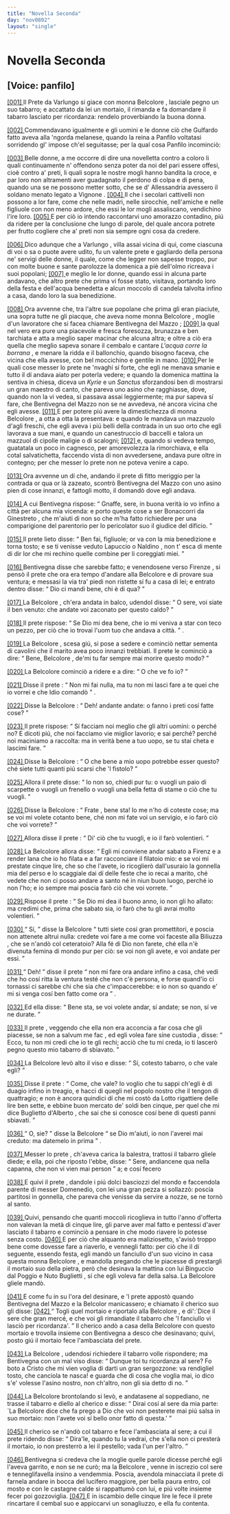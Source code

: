 ```yaml
---
title: "Novella Seconda"
day: "nov0802"
layout: "single"
---
```

<div id="nov0802" type="novella" who="panfilo">
 <h1>
  Novella Seconda
 </h1>
 <p>
  <h2>
   [Voice: panfilo]
  </h2>
 </p>
 <argument>
  <p>
   <a href="{{ site.baseurl }}enDecameron/nov0802#p08020001">
    [001]
   </a>
   <name persref="prete-0802" type="person">
    Il Prete da Varlungo
   </name>
   si giace con
   <name persref="belcolore" type="person">
    monna Belcolore
   </name>
   , lasciale pegno un suo tabarro; e accattato da lei un mortaio, il rimanda e fa domandare il tabarro lasciato per ricordanza: rendelo proverbiando la buona donna.
  </p>
 </argument>
 <div3 type="commentary" who="author">
  <p>
   <a href="{{ site.baseurl }}enDecameron/nov0802#p08020002">
    [002]
   </a>
   Commendavano igualmente e gli uomini e le donne ci&ograve; che
   <name persref="gulfardo" type="person">
    Gulfardo
   </name>
   fatto aveva alla 'ngorda melanese, quando
   <name persref="lauretta" type="person">
    la reina
   </name>
   a
   <name persref="panfilo" type="person">
    Panfilo
   </name>
   voltatasi sorridendo gl' impose ch'el seguitasse; per la qual cosa
   <name persref="panfilo" type="person">
    Panfilo
   </name>
   incominci&ograve;:
  </p>
 </div3>
 <div3 type="commentary" who="panfilo">
  <p>
   <a href="{{ site.baseurl }}enDecameron/nov0802#p08020003">
    [003]
   </a>
   Belle donne, a me occorre di dire una novelletta contro a coloro li quali continuamente n' offendono senza poter da noi del pari essere offesi, cio&egrave; contro a' preti, li quali sopra le nostre mogli hanno bandita la croce, e par loro non altramenti aver guadagnato il perdono di colpa e di pena, quando una se ne possono metter sotto, che se d'
   <name placeref="alessandriaeg" type="place">
    Allessandria
   </name>
   avessero il soldano menato legato a
   <name placeref="avignone" type="place">
    Vignone
   </name>
   .
   <a href="{{ site.baseurl }}enDecameron/nov0802#p08020004">
    [004]
   </a>
   Il che i secolari cattivelli non possono a lor fare, come che nelle madri, nelle sirocchie, nell'amiche e nelle figliuole con non meno ardore, che essi le lor mogli assaliscano, vendichino l'ire loro.
   <a href="{{ site.baseurl }}enDecameron/nov0802#p08020005">
    [005]
   </a>
   E per ci&ograve; io intendo raccontarvi uno amorazzo contadino, pi&uacute; da ridere per la conclusione che lungo di parole, del quale ancora potrete per frutto cogliere che a' preti non sia sempre ogni cosa da credere.
  </p>
 </div3>
 <p>
  <a href="{{ site.baseurl }}enDecameron/nov0802#p08020006">
   [006]
  </a>
  Dico adunque che a
  <name placeref="varlungo" type="place">
   Varlungo
  </name>
  , villa assai vicina di qui, come ciascuna di voi o sa o puote avere udito, fu un valente
  <name persref="prete-0802" type="person">
   prete
  </name>
  e gagliardo della persona ne' servigi delle donne, il quale, come che legger non sapesse troppo, pur con molte buone e sante parolozze la domenica a pi&egrave; dell'olmo ricreava i suoi popolani;
  <a href="{{ site.baseurl }}enDecameron/nov0802#p08020007">
   [007]
  </a>
  e meglio le lor donne, quando essi in alcuna parte andavano, che altro prete che prima vi fosse stato, visitava, portando loro della festa e dell'acqua benedetta e alcun moccolo di candela talvolta infino a casa, dando loro la sua benedizione.
 </p>
 <p>
  <a href="{{ site.baseurl }}enDecameron/nov0802#p08020008">
   [008]
  </a>
  Ora avvenne che, tra l'altre sue popolane che prima gli eran piaciute, una sopra tutte ne gli piacque, che aveva nome
  <name persref="belcolore" type="person">
   monna Belcolore
  </name>
  , moglie d'un lavoratore che si facea chiamare
  <name persref="bentivegnamazzo" type="person">
   Bentivegna del Mazzo
  </name>
  ;
  <a href="{{ site.baseurl }}enDecameron/nov0802#p08020009">
   [009]
  </a>
  la qual nel vero era pure una piacevole e fresca foresozza, brunazza e ben tarchiata e atta a meglio saper macinar che alcuna altra; e oltre a ci&ograve; era quella che meglio sapeva sonare il cembalo e cantare
  <i type="song">
   L'acqua corre la borrana
  </i>
  , e menare la ridda e il ballonchio, quando bisogno faceva, che vicina che ella avesse, con bel moccichino e gentile in mano.
  <a href="{{ site.baseurl }}enDecameron/nov0802#p08020010">
   [010]
  </a>
  Per le quali cose messer lo
  <name persref="prete-0802" type="person">
   prete
  </name>
  ne 'nvagh&iacute; s&iacute; forte, che egli ne menava smanie e tutto il d&iacute; andava aiato per poterla vedere; e quando la domenica mattina la sentiva in chiesa, diceva un
  <i type="song">
   Kyrie
  </i>
  e un
  <i type="song">
   Sanctus
  </i>
  sforzandosi ben di mostrarsi un gran maestro di canto, che pareva uno asino che ragghiasse, dove, quando non la vi vedea, si passava assai leggiermente; ma pur sapeva s&iacute; fare, che
  <name persref="bentivegnamazzo" type="person">
   Bentivegna del Mazzo
  </name>
  non se ne avvedeva, n&eacute; ancora vicina che egli avesse.
  <a href="{{ site.baseurl }}enDecameron/nov0802#p08020011">
   [011]
  </a>
  E per potere pi&uacute; avere la dimestichezza di
  <name persref="belcolore" type="person">
   monna Belcolore
  </name>
  , a otta a otta la presentava: e quando le mandava un mazzuolo d'agli freschi, che egli aveva i pi&uacute; belli della contrada in un suo orto che egli lavorava a sue mani, e quando un canestruccio di baccelli e talora un mazzuol di cipolle maligie o di scalogni;
  <a href="{{ site.baseurl }}enDecameron/nov0802#p08020012">
   [012]
  </a>
  e, quando si vedeva tempo, guatatala un poco in cagnesco, per amorevolezza la rimorchiava, e ella cotal salvatichetta, faccendo vista di non avvedersene, andava pure oltre in contegno; per che messer lo prete non ne poteva venire a capo.
 </p>
 <p>
  <a href="{{ site.baseurl }}enDecameron/nov0802#p08020013">
   [013]
  </a>
  Ora avvenne un d&iacute; che, andando il
  <name persref="prete-0802" type="person">
   prete
  </name>
  di fitto meriggio per la contrada or qua or l&agrave; zazeato, scontr&ograve;
  <name persref="bentivegnamazzo" type="person">
   Bentivegna del Mazzo
  </name>
  con uno asino pien di cose innanzi, e fattogli motto, il domand&ograve; dove egli andava.
 </p>
 <p>
  <a href="{{ site.baseurl }}enDecameron/nov0802#p08020014">
   [014]
  </a>
  A cui
  <name persref="bentivegnamazzo" type="person">
   Bentivegna
  </name>
  rispose:
  <q direct="unspecified" who="bentivegnamazzo">
   Gnaffe, sere, in buona verit&agrave; io vo infino a
   <name placeref="firenze" type="place">
    citt&agrave;
   </name>
   per alcuna mia vicenda: e porto queste cose a ser
   <name persref="bonaccorri" type="person">
    Bonaccorri da Ginestreto
   </name>
   , che m'aiuti di non so che m'ha fatto richiedere per una comparigione del parentorio per lo pericolator suo il giudice del dificio.
  </q>
 </p>
 <p>
  <a href="{{ site.baseurl }}enDecameron/nov0802#p08020015">
   [015]
  </a>
  Il
  <name persref="prete-0802" type="person">
   prete
  </name>
  lieto disse:
  <q direct="unspecified" who="prete-0802">
   Ben fai, figliuole; or va con la mia benedizione e torna tosto; e se ti venisse veduto
   <name persref="lapuccio" type="person">
    Lapuccio
   </name>
   o
   <name persref="naldino" type="person">
    Naldino
   </name>
   , non t' esca di mente di dir lor che mi rechino quelle combine per li coreggiati miei.
  </q>
 </p>
 <p>
  <a href="{{ site.baseurl }}enDecameron/nov0802#p08020016">
   [016]
  </a>
  <name persref="bentivegnamazzo" type="person">
   Bentivegna
  </name>
  disse che sarebbe fatto; e venendosene verso
  <name persref="firenze" type="place">
   Firenze
  </name>
  , si pens&ograve; il
  <name persref="prete-0802" type="person">
   prete
  </name>
  che ora era tempo d'andare alla
  <name persref="belcolore" type="person">
   Belcolore
  </name>
  e di provare sua ventura; e messasi la via tra' piedi non ristette s&iacute; fu a casa di lei; e entrato dentro disse:
  <q direct="unspecified" who="prete-0802">
   Dio ci mandi bene, chi &egrave; di qua?
  </q>
 </p>
 <p>
  <a href="{{ site.baseurl }}enDecameron/nov0802#p08020017">
   [017]
  </a>
  La
  <name persref="belcolore" type="person">
   Belcolore
  </name>
  , ch'era andata in balco, udendol disse:
  <q direct="unspecified" who="belcolore">
   O sere, voi siate il ben venuto: che andate voi zaconato per questo caldo?
  </q>
 </p>
 <p>
  <a href="{{ site.baseurl }}enDecameron/nov0802#p08020018">
   [018]
  </a>
  Il
  <name persref="prete-0802" type="person">
   prete
  </name>
  rispose:
  <q direct="unspecified" who="prete-0802">
   Se Dio mi dea bene, che io mi veniva a star con teco un pezzo, per ci&ograve; che io trovai l'uom tuo che andava a
   <name placeref="firenze" type="place">
    citt&agrave;.
   </name>
  </q>
  .
 </p>
 <p>
  <a href="{{ site.baseurl }}enDecameron/nov0802#p08020019">
   [019]
  </a>
  La
  <name persref="belcolore" type="person">
   Belcolore
  </name>
  , scesa gi&uacute;, si pose a sedere e cominci&ograve; nettar sementa di cavolini che il marito avea poco innanzi trebbiati. Il
  <name persref="prete-0802" type="person">
   prete
  </name>
  le cominci&ograve; a dire:
  <q direct="unspecified" who="prete-0802">
   Bene,
   <name persref="belcolore" type="person">
    Belcolore
   </name>
   , de'mi tu far sempre mai morire questo modo?
  </q>
 </p>
 <p>
  <a href="{{ site.baseurl }}enDecameron/nov0802#p08020020">
   [020]
  </a>
  La
  <name persref="belcolore" type="person">
   Belcolore
  </name>
  cominci&ograve; a ridere e a dire:
  <q direct="unspecified" who="belcolore">
   O che ve fo io?
  </q>
 </p>
 <p>
  <a href="{{ site.baseurl }}enDecameron/nov0802#p08020021">
   [021]
  </a>
  Disse il
  <name persref="prete-0802" type="person">
   prete
  </name>
  :
  <q direct="unspecified" who="prete-0802">
   Non mi fai nulla, ma tu non mi lasci fare a te quei che io vorrei e che Idio comand&ograve;
  </q>
  .
 </p>
 <p>
  <a href="{{ site.baseurl }}enDecameron/nov0802#p08020022">
   [022]
  </a>
  Disse la
  <name persref="belcolore" type="person">
   Belcolore
  </name>
  :
  <q direct="unspecified" who="belcolore">
   Deh! andante andate: o fanno i preti cos&iacute; fatte cose?
  </q>
 </p>
 <p>
  <a href="{{ site.baseurl }}enDecameron/nov0802#p08020023">
   [023]
  </a>
  Il
  <name persref="prete-0802" type="person">
   prete
  </name>
  rispose:
  <q direct="unspecified" who="prete-0802">
   S&iacute; facciam noi meglio che gli altri uomini: o perch&eacute; no? E dicoti pi&uacute;, che noi facciamo vie miglior lavorio; e sai perch&eacute;? perch&eacute; noi maciniamo a raccolta: ma in verit&agrave; bene a tuo uopo, se tu stai cheta e lascimi fare.
  </q>
 </p>
 <p>
  <a href="{{ site.baseurl }}enDecameron/nov0802#p08020024">
   [024]
  </a>
  Disse la
  <name persref="belcolore" type="person">
   Belcolore
  </name>
  :
  <q direct="unspecified" who="belcolore">
   O che bene a mio uopo potrebbe esser questo? ch&eacute; siete tutti quanti pi&uacute; scarsi che 'l fistolo?
  </q>
 </p>
 <p>
  <a href="{{ site.baseurl }}enDecameron/nov0802#p08020025">
   [025]
  </a>
  Allora il
  <name persref="prete-0802" type="person">
   prete
  </name>
  disse:
  <q direct="unspecified" who="prete-0802">
   Io non so, chiedi pur tu: o vuogli un paio di scarpette o vuogli un frenello o vuogli una bella fetta di stame o ci&ograve; che tu vuogli.
  </q>
 </p>
 <p>
  <a href="{{ site.baseurl }}enDecameron/nov0802#p08020026">
   [026]
  </a>
  Disse la
  <name persref="belcolore" type="person">
   Belcolore
  </name>
  :
  <q direct="unspecified" who="belcolore">
   <name persref="prete-0802" type="person">
    Frate
   </name>
   , bene sta! Io me n'ho di coteste cose; ma se voi mi volete cotanto bene, ch&eacute; non mi fate voi un servigio, e io far&ograve; ci&ograve; che voi vorrete?
  </q>
 </p>
 <p>
  <a href="{{ site.baseurl }}enDecameron/nov0802#p08020027">
   [027]
  </a>
  Allora disse il
  <name persref="prete-0802" type="person">
   prete
  </name>
  :
  <q direct="unspecified" who="prete-0802">
   Di' ci&ograve; che tu vuogli, e io il far&ograve; volentieri.
  </q>
 </p>
 <p>
  <a href="{{ site.baseurl }}enDecameron/nov0802#p08020028">
   [028]
  </a>
  La
  <name persref="belcolore" type="person">
   Belcolore
  </name>
  allora disse:
  <q direct="unspecified" who="belcolore">
   Egli mi conviene andar sabato a
   <name placeref="firenze" type="place">
    Firenz
   </name>
   e a render lana che io ho filata e a far racconciare il filatoio mio: e se voi mi prestate cinque lire, che so che l'avete, io ricoglier&ograve; dall'usuraio la gonnella mia del perso e lo scaggiale dai d&iacute; delle feste che io recai a marito, ch&eacute; vedete che non ci posso andare a santo n&eacute; in niun buon luogo, perch&eacute; io non l'ho; e io sempre mai poscia far&ograve; ci&ograve; che voi vorrete.
  </q>
 </p>
 <p>
  <a href="{{ site.baseurl }}enDecameron/nov0802#p08020029">
   [029]
  </a>
  Rispose il
  <name persref="prete-0802" type="person">
   prete
  </name>
  :
  <q direct="unspecified" who="prete-0802">
   Se Dio mi dea il buono anno, io non gli ho allato: ma credimi che, prima che sabato sia, io far&ograve; che tu gli avrai molto volentieri.
  </q>
 </p>
 <p>
  <a href="{{ site.baseurl }}enDecameron/nov0802#p08020030">
   [030]
  </a>
  <q direct="unspecified" who="belcolore">
   S&iacute;,
  </q>
  disse la
  <name persref="belcolore" type="person">
   Belcolore
  </name>
  <q direct="unspecified">
   tutti siete cos&iacute; gran promettitori, e poscia non attenete altrui nulla: credete voi fare a me come voi faceste alla
   <name persref="biliuzza" type="person">
    Biliuzza
   </name>
   , che se n'and&ograve; col ceteratoio? Alla f&eacute; di Dio non farete, ch&eacute; ella n'&egrave; divenuta femina di mondo pur per ci&ograve;: se voi non gli avete, e voi andate per essi.
  </q>
 </p>
 <p>
  <a href="{{ site.baseurl }}enDecameron/nov0802#p08020031">
   [031]
  </a>
  <q direct="unspecified" who="prete-0802">
   Deh!
  </q>
  disse il
  <name persref="prete-0802" type="person">
   prete
  </name>
  <q direct="unspecified">
   non mi fare ora andare infino a casa, ch&eacute; vedi che ho cos&iacute; ritta la ventura test&eacute; che non c'&egrave; persona, e forse quand'io ci tornassi ci sarebbe chi che sia che c'impaccerebbe: e io non so quando e' mi si venga cos&iacute; ben fatto come ora
  </q>
  .
 </p>
 <p>
  <a href="{{ site.baseurl }}enDecameron/nov0802#p08020032">
   [032]
  </a>
  Ed ella disse:
  <q direct="unspecified" who="belcolore">
   Bene sta, se voi volete andar, s&iacute; andate; se non, s&iacute; ve ne durate.
  </q>
 </p>
 <p>
  <a href="{{ site.baseurl }}enDecameron/nov0802#p08020033">
   [033]
  </a>
  Il
  <name persref="prete-0802" type="person">
   prete
  </name>
  , veggendo che ella non era acconcia a far cosa che gli piacesse, se non a
  <foreign>
   salvum me fac
  </foreign>
  , ed egli volea fare
  <foreign>
   sine custodia
  </foreign>
  , disse:
  <q direct="unspecified" who="prete-0802">
   Ecco, tu non mi credi che io te gli rechi; acci&ograve; che tu mi creda, io ti lascer&ograve; pegno questo mio tabarro di sbiavato.
  </q>
 </p>
 <p>
  <a href="{{ site.baseurl }}enDecameron/nov0802#p08020034">
   [034]
  </a>
  La
  <name persref="belcolore" type="person">
   Belcolore
  </name>
  lev&ograve; alto il viso e disse:
  <q direct="unspecified" who="belcolore">
   S&iacute;, cotesto tabarro, o che vale egli?
  </q>
 </p>
 <p>
  <a href="{{ site.baseurl }}enDecameron/nov0802#p08020035">
   [035]
  </a>
  Disse il
  <name persref="prete-0802" type="person">
   prete
  </name>
  :
  <q direct="unspecified" who="prete-0802">
   Come, che vale? Io voglio che tu sappi ch'egli &egrave; di duagio infino in treagio, e hacci di quegli nel popolo nostro che il tengon di quattragio; e non &egrave; ancora quindici d&iacute; che mi cost&ograve; da
   <name persref="lotto" type="person">
    Lotto
   </name>
   rigattiere delle lire ben sette, e ebbine buon mercato de' soldi ben cinque, per quel che mi dice
   <name persref="buglietto" type="person">
    Buglietto d'Alberto
   </name>
   , che sai che si conosce cos&iacute; bene di questi panni sbiavati.
  </q>
 </p>
 <p>
  <a href="{{ site.baseurl }}enDecameron/nov0802#p08020036">
   [036]
  </a>
  <q direct="unspecified" who="belcolore">
   O, sie?
  </q>
  disse la
  <name persref="belcolore" type="person">
   Belcolore
  </name>
  <q direct="unspecified">
   se Dio m'aiuti, io non l'averei mai creduto: ma datemelo in prima
  </q>
  .
 </p>
 <p>
  <a href="{{ site.baseurl }}enDecameron/nov0802#p08020037">
   [037]
  </a>
  Messer lo
  <name persref="prete-0802" type="person">
   prete
  </name>
  , ch'aveva carica la balestra, trattosi il tabarro gliele diede; e ella, poi che riposto l'ebbe, disse:
  <q direct="unspecified" who="belcolore">
   Sere, andiancene qua nella capanna, che non vi vien mai person
  </q>
  a; e cos&iacute; fecero
 </p>
 <p>
  <a href="{{ site.baseurl }}enDecameron/nov0802#p08020038">
   [038]
  </a>
  E quivi il
  <name persref="prete-0802" type="person">
   prete
  </name>
  , dandole i pi&uacute; dolci basciozzi del mondo e faccendola parente di messer Domenedio, con lei una gran pezza si sollazz&ograve;: poscia partitosi in gonnella, che pareva che venisse da servire a nozze, se ne torn&ograve; al santo.
 </p>
 <p>
  <a href="{{ site.baseurl }}enDecameron/nov0802#p08020039">
   [039]
  </a>
  Quivi, pensando che quanti moccoli ricoglieva in tutto l'anno d'offerta non valevan la met&agrave; di cinque lire, gli parve aver mal fatto e pentessi d'aver lasciato il tabarro e cominci&ograve; a pensare in che modo riavere lo potesse senza costo.
  <a href="{{ site.baseurl }}enDecameron/nov0802#p08020040">
   [040]
  </a>
  E per ci&ograve; che alquanto era maliziosetto, s'avis&ograve; troppo bene come dovesse fare a riaverlo, e vennegli fatto: per ci&ograve; che il d&iacute; seguente, essendo festa, egli mand&ograve; un fanciullo d'un suo vicino in casa questa
  <name persref="belcolore" type="person">
   monna Belcolore
  </name>
  , e mandolla pregando che le piacesse di prestargli il mortaio suo della pietra, per&ograve; che desinava la mattina con lui
  <name persref="binguccio" type="person">
   Binguccio dal Poggio
  </name>
  e
  <name persref="nutobuglietti" type="person">
   Nuto Buglietti
  </name>
  , s&iacute; che egli voleva far della salsa. La
  <name persref="belcolore" type="person">
   Belcolore
  </name>
  gliele mand&ograve;.
 </p>
 <p>
  <a href="{{ site.baseurl }}enDecameron/nov0802#p08020041">
   [041]
  </a>
  E come fu in su l'ora del desinare, e 'l
  <name persref="prete-0802" type="person">
   prete
  </name>
  appost&ograve; quando
  <name persref="bentivegnamazzo" type="person">
   Bentivegna del Mazzo
  </name>
  e la
  <name persref="belcolore" type="person">
   Belcolor
  </name>
  manicassero; e chiamato il
  <name persref="chierico-0802" type="person">
   cherico
  </name>
  suo gli disse:
  <a href="{{ site.baseurl }}enDecameron/nov0802#p08020042">
   [042]
  </a>
  <q direct="unspecified" who="prete-0802">
   Togli quel mortaio e riportalo alla
   <name persref="belcolore" type="person">
    Belcolore
   </name>
   , e di':`Dice il sere che gran merc&eacute;, e che voi gli rimandiate il tabarro che 'l fanciullo vi lasci&ograve; per ricordanza'.
  </q>
  Il cherico and&ograve; a casa della
  <name persref="belcolore" type="person">
   Belcolore
  </name>
  con questo mortaio e trovolla insieme con
  <name persref="bentivegnamazzo" type="person">
   Bentivegna
  </name>
  a desco che desinavano; quivi, posto gi&uacute; il mortaio fece l'ambasciata del prete.
 </p>
 <p>
  <a href="{{ site.baseurl }}enDecameron/nov0802#p08020043">
   [043]
  </a>
  La
  <name persref="belcolore" type="person">
   Belcolore
  </name>
  , udendosi richiedere il tabarro volle rispondere; ma
  <name persref="bentivegnamazzo" type="person">
   Bentivegna
  </name>
  con un mal viso disse:
  <q direct="unspecified" who="bentivegnamazzo">
   Dunque toi tu ricordanza al sere? Fo boto a Cristo che mi vien voglia di darti un gran sergozzone: va rendigliel tosto, che canciola te nasca! e guarda che di cosa che voglia mai, io dico s'e' volesse l'asino nostro, non ch'altro, non gli sia detto di no.
  </q>
 </p>
 <p>
  <a href="{{ site.baseurl }}enDecameron/nov0802#p08020044">
   [044]
  </a>
  La
  <name persref="belcolore" type="person">
   Belcolore
  </name>
  brontolando si lev&ograve;, e andatasene al soppediano, ne trasse il tabarro e diello al cherico e disse:
  <q direct="unspecified" who="belcolore">
   Dirai cos&iacute; al sere da mia parte: `La
   <name persref="belcolore" type="person">
    Belcolore
   </name>
   dice che fa prego a Dio che voi non pesterete mai pi&uacute; salsa in suo mortaio: non l'avete voi s&iacute; bello onor fatto di questa.'
  </q>
 </p>
 <p>
  <a href="{{ site.baseurl }}enDecameron/nov0802#p08020045">
   [045]
  </a>
  <name persref="chierico-0802" type="person">
   Il cherico
  </name>
  se n'and&ograve; col tabarro e fece l'ambasciata al sere; a cui il
  <name persref="prete-0802" type="person">
   prete
  </name>
  ridendo disse:
  <q direct="unspecified" who="prete-0802">
   Dira'le, quando tu la vedrai, che s'ella non ci prester&agrave; il mortaio, io non presterr&ograve; a lei il pestello; vada l'un per l'altro.
  </q>
 </p>
 <p>
  <a href="{{ site.baseurl }}enDecameron/nov0802#p08020046">
   [046]
  </a>
  <name persref="bentivegnamazzo" type="person">
   Bentivegna
  </name>
  si credeva che la moglie quelle parole dicesse perch&eacute; egli l'aveva garrito, e non se ne cur&ograve;; ma la
  <name persref="belcolore" type="person">
   Belcolore
  </name>
  , venne in iscrezio col sere e tenneglifavella insino a vendemmia. Poscia, avendola minacciata il
  <name persref="prete-0802" type="person">
   prete
  </name>
  di farnela andare in bocca del lucifero maggiore, per bella paura entro, col mosto e con le castagne calde si rappattum&ograve; con lui, e pi&uacute; volte insieme fecer poi gozzoviglia.
  <a href="{{ site.baseurl }}enDecameron/nov0802#p08020047">
   [047]
  </a>
  E in iscambio delle cinque lire le fece il
  <name persref="prete-0802" type="person">
   prete
  </name>
  rincartare il cembal suo e appiccarvi un sonagliuzzo, e ella fu contenta.
 </p>
</div>